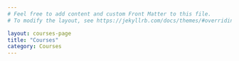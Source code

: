 ```yaml
---
# Feel free to add content and custom Front Matter to this file.
# To modify the layout, see https://jekyllrb.com/docs/themes/#overriding-theme-defaults

layout: courses-page
title: "Courses"
category: Courses
---
```


